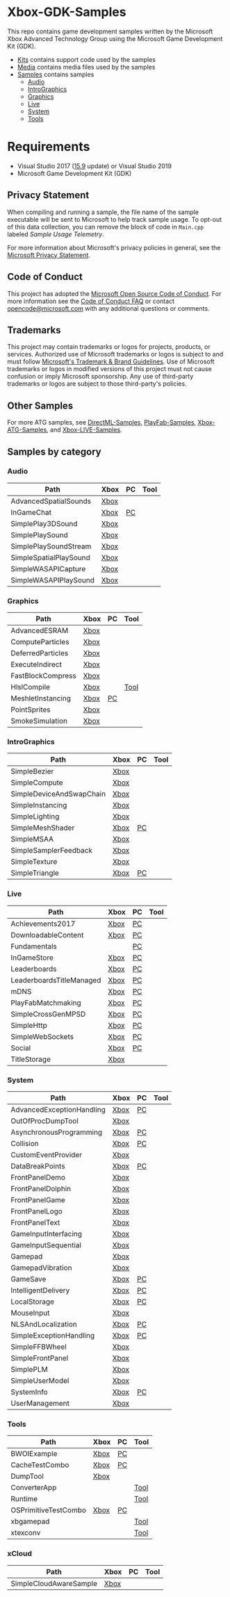 # Xbox-GDK-Samples

This repo contains game development samples written by the Microsoft Xbox Advanced Technology Group using the Microsoft Game Development Kit (GDK).

* [Kits](/Kits) contains support code used by the samples
* [Media](/Media) contains media files used by the samples
* [Samples](#Samples-by-category) contains samples
  * [Audio](#Audio)
  * [IntroGraphics](#Intro-Graphics)
  * [Graphics](#Graphics)
  * [Live](#Live)
  * [System](#System)
  * [Tools](#Tools)

# Requirements

* Visual Studio 2017 ([15.9](https://walbourn.github.io/vs-2017-15-9-update/) update) or Visual Studio 2019
* Microsoft Game Development Kit (GDK)

## Privacy Statement

When compiling and running a sample, the file name of the sample executable will be sent to Microsoft to help track sample usage. To opt-out of this data collection, you can remove the block of code in ``Main.cpp`` labeled _Sample Usage Telemetry_.

For more information about Microsoft's privacy policies in general, see the [Microsoft Privacy Statement](https://privacy.microsoft.com/privacystatement/).

## Code of Conduct

This project has adopted the [Microsoft Open Source Code of Conduct](https://opensource.microsoft.com/codeofconduct/). For more information see the [Code of Conduct FAQ](https://opensource.microsoft.com/codeofconduct/faq/) or contact [opencode@microsoft.com](mailto:opencode@microsoft.com) with any additional questions or comments.

## Trademarks

This project may contain trademarks or logos for projects, products, or services. Authorized use of Microsoft trademarks or logos is subject to and must follow [Microsoft's Trademark & Brand Guidelines](https://www.microsoft.com/en-us/legal/intellectualproperty/trademarks/usage/general). Use of Microsoft trademarks or logos in modified versions of this project must not cause confusion or imply Microsoft sponsorship. Any use of third-party trademarks or logos are subject to those third-party's policies.

## Other Samples

For more ATG samples, see [DirectML-Samples](https://github.com/microsoft/DirectML-Samples), [PlayFab-Samples](https://github.com/PlayFab/PlayFab-Samples), [Xbox-ATG-Samples](https://github.com/microsoft/Xbox-ATG-Samples), and [Xbox-LIVE-Samples](https://github.com/microsoft/xbox-live-samples).

## Samples by category


### Audio

|                                    Path|                                    Xbox|                                      PC|                                    Tool|
|----------------------------------------|                                  ------|                                  ------|                                  ------|
|                   AdvancedSpatialSounds|[Xbox](Samples/Audio/AdvancedSpatialSounds)|                                        |                                        
|                              InGameChat|        [Xbox](Samples/Audio/InGameChat)|          [PC](Samples/Audio/InGameChat)|                                        
|                       SimplePlay3DSound| [Xbox](Samples/Audio/SimplePlay3DSound)|                                        |                                        
|                         SimplePlaySound|   [Xbox](Samples/Audio/SimplePlaySound)|                                        |                                        
|                   SimplePlaySoundStream|[Xbox](Samples/Audio/SimplePlaySoundStream)|                                        |                                        
|                  SimpleSpatialPlaySound|[Xbox](Samples/Audio/SimpleSpatialPlaySound)|                                        |                                        
|                     SimpleWASAPICapture|[Xbox](Samples/Audio/SimpleWASAPICapture)|                                        |                                        
|                   SimpleWASAPIPlaySound|[Xbox](Samples/Audio/SimpleWASAPIPlaySound)|                                        |                                        

### Graphics

|                                    Path|                                    Xbox|                                      PC|                                    Tool|
|----------------------------------------|                                  ------|                                  ------|                                  ------|
|                           AdvancedESRAM|  [Xbox](Samples/Graphics/AdvancedESRAM)|                                        |                                        
|                        ComputeParticles|[Xbox](Samples/Graphics/ComputeParticles)|                                        |                                        
|                       DeferredParticles|[Xbox](Samples/Graphics/DeferredParticles)|                                        |                                        
|                         ExecuteIndirect|[Xbox](Samples/Graphics/ExecuteIndirect)|                                        |                                        
|                       FastBlockCompress|[Xbox](Samples/Graphics/FastBlockCompress)|                                        |                                        
|                             HlslCompile|    [Xbox](Samples/Graphics/HlslCompile)|                                        |    [Tool](Samples/Graphics/HlslCompile)
|                       MeshletInstancing|[Xbox](Samples/Graphics/MeshletInstancing)|[PC](Samples/Graphics/MeshletInstancing)|                                        
|                            PointSprites|   [Xbox](Samples/Graphics/PointSprites)|                                        |                                        
|                         SmokeSimulation|[Xbox](Samples/Graphics/SmokeSimulation)|                                        |                                        

### IntroGraphics

|                                    Path|                                    Xbox|                                      PC|                                    Tool|
|----------------------------------------|                                  ------|                                  ------|                                  ------|
|                            SimpleBezier|[Xbox](Samples/IntroGraphics/SimpleBezier)|                                        |                                        
|                           SimpleCompute|[Xbox](Samples/IntroGraphics/SimpleCompute)|                                        |                                        
|                SimpleDeviceAndSwapChain|[Xbox](Samples/IntroGraphics/SimpleDeviceAndSwapChain)|                                        |                                        
|                        SimpleInstancing|[Xbox](Samples/IntroGraphics/SimpleInstancing)|                                        |                                        
|                          SimpleLighting|[Xbox](Samples/IntroGraphics/SimpleLighting)|                                        |                                        
|                        SimpleMeshShader|[Xbox](Samples/IntroGraphics/SimpleMeshShader)|[PC](Samples/IntroGraphics/SimpleMeshShader)|                                        
|                              SimpleMSAA|[Xbox](Samples/IntroGraphics/SimpleMSAA)|                                        |                                        
|                   SimpleSamplerFeedback|[Xbox](Samples/IntroGraphics/SimpleSamplerFeedback)|                                        |                                        
|                           SimpleTexture|[Xbox](Samples/IntroGraphics/SimpleTexture)|                                        |                                        
|                          SimpleTriangle|[Xbox](Samples/IntroGraphics/SimpleTriangle)|[PC](Samples/IntroGraphics/SimpleTriangleDesktop)|                                        

### Live

|                                    Path|                                    Xbox|                                      PC|                                    Tool|
|----------------------------------------|                                  ------|                                  ------|                                  ------|
|                        Achievements2017|   [Xbox](Samples/Live/Achievements2017)|[PC](Samples/Live/Achievements2017_desktop)|                                        
|                     DownloadableContent|[Xbox](Samples/Live/DownloadableContent)|  [PC](Samples/Live/DownloadableContent)|                                        
|                            Fundamentals|                                        | [PC](Samples/Live/Fundamentals_Desktop)|                                        
|                             InGameStore|        [Xbox](Samples/Live/InGameStore)|          [PC](Samples/Live/InGameStore)|                                        
|                            Leaderboards|       [Xbox](Samples/Live/Leaderboards)| [PC](Samples/Live/Leaderboards_Desktop)|                                        
|                LeaderboardsTitleManaged|[Xbox](Samples/Live/LeaderboardsTitleManaged)|[PC](Samples/Live/LeaderboardsTitleManaged_Desktop)|                                        
|                                    mDNS|               [Xbox](Samples/Live/mDNS)|         [PC](Samples/Live/mDNS_Desktop)|                                        
|                      PlayFabMatchmaking|[Xbox](Samples/Live/PlayFabMatchmaking_Xbox)|[PC](Samples/Live/PlayFabMatchmaking_Desktop)|                                        
|                      SimpleCrossGenMPSD| [Xbox](Samples/Live/SimpleCrossGenMPSD)|   [PC](Samples/Live/SimpleCrossGenMPSD)|                                        
|                              SimpleHttp|         [Xbox](Samples/Live/SimpleHttp)|           [PC](Samples/Live/SimpleHttp)|                                        
|                        SimpleWebSockets|   [Xbox](Samples/Live/SimpleWebSockets)|     [PC](Samples/Live/SimpleWebSockets)|                                        
|                                  Social|             [Xbox](Samples/Live/Social)|       [PC](Samples/Live/Social_Desktop)|                                        
|                            TitleStorage|       [Xbox](Samples/Live/TitleStorage)|                                        |                                        

### System

|                                    Path|                                    Xbox|                                      PC|                                    Tool|
|----------------------------------------|                                  ------|                                  ------|                                  ------|
|               AdvancedExceptionHandling|[Xbox](Samples/System/AdvancedExceptionHandling)|[PC](Samples/System/AdvancedExceptionHandling)|                                        
|                       OutOfProcDumpTool|[Xbox](Samples/System/AdvancedExceptionHandling)|                                        |                                        
|                 AsynchronousProgramming|[Xbox](Samples/System/AsynchronousProgramming)|[PC](Samples/System/AsynchronousProgramming)|                                        
|                               Collision|        [Xbox](Samples/System/Collision)|          [PC](Samples/System/Collision)|                                        
|                     CustomEventProvider|[Xbox](Samples/System/CustomEventProvider)|                                        |                                        
|                         DataBreakPoints|  [Xbox](Samples/System/DataBreakPoints)|    [PC](Samples/System/DataBreakPoints)|                                        
|                          FrontPanelDemo|   [Xbox](Samples/System/FrontPanelDemo)|                                        |                                        
|                       FrontPanelDolphin|[Xbox](Samples/System/FrontPanelDolphin)|                                        |                                        
|                          FrontPanelGame|   [Xbox](Samples/System/FrontPanelGame)|                                        |                                        
|                          FrontPanelLogo|   [Xbox](Samples/System/FrontPanelLogo)|                                        |                                        
|                          FrontPanelText|   [Xbox](Samples/System/FrontPanelText)|                                        |                                        
|                    GameInputInterfacing|[Xbox](Samples/System/GameInputInterfacing)|                                        |                                        
|                     GameInputSequential|[Xbox](Samples/System/GameInputSequential)|                                        |                                        
|                                 Gamepad|          [Xbox](Samples/System/Gamepad)|                                        |                                        
|                        GamepadVibration| [Xbox](Samples/System/GamepadVibration)|                                        |                                        
|                                GameSave|         [Xbox](Samples/System/GameSave)|   [PC](Samples/System/GameSave_Desktop)|                                        
|                     IntelligentDelivery|[Xbox](Samples/System/IntelligentDelivery)|[PC](Samples/System/IntelligentDelivery)|                                        
|                            LocalStorage|     [Xbox](Samples/System/LocalStorage)|       [PC](Samples/System/LocalStorage)|                                        
|                              MouseInput|       [Xbox](Samples/System/MouseInput)|                                        |                                        
|                      NLSAndLocalization|[Xbox](Samples/System/NLSAndLocalization)| [PC](Samples/System/NLSAndLocalization)|                                        
|                 SimpleExceptionHandling|[Xbox](Samples/System/SimpleExceptionHandling)|[PC](Samples/System/SimpleExceptionHandling)|                                        
|                          SimpleFFBWheel|   [Xbox](Samples/System/SimpleFFBWheel)|                                        |                                        
|                        SimpleFrontPanel| [Xbox](Samples/System/SimpleFrontPanel)|                                        |                                        
|                               SimplePLM|        [Xbox](Samples/System/SimplePLM)|                                        |                                        
|                         SimpleUserModel|  [Xbox](Samples/System/SimpleUserModel)|                                        |                                        
|                              SystemInfo|       [Xbox](Samples/System/SystemInfo)|         [PC](Samples/System/SystemInfo)|                                        
|                          UserManagement|   [Xbox](Samples/System/UserManagement)|                                        |                                        

### Tools

|                                    Path|                                    Xbox|                                      PC|                                    Tool|
|----------------------------------------|                                  ------|                                  ------|                                  ------|
|                             BWOIExample|       [Xbox](Samples/Tools/BWOIExample)|         [PC](Samples/Tools/BWOIExample)|                                        
|                          CacheTestCombo|    [Xbox](Samples/Tools/CacheTestCombo)|      [PC](Samples/Tools/CacheTestCombo)|                                        
|                                DumpTool|          [Xbox](Samples/Tools/DumpTool)|                                        |                                        
|                            ConverterApp|                                        |                                        |  [Tool](Samples/Tools/MeshletConverter)
|                                 Runtime|                                        |                                        |  [Tool](Samples/Tools/MeshletConverter)
|                    OSPrimitiveTestCombo|[Xbox](Samples/Tools/OSPrimitiveTestCombo)|[PC](Samples/Tools/OSPrimitiveTestCombo)|                                        
|                               xbgamepad|                                        |                                        |         [Tool](Samples/Tools/xbgamepad)
|                                xtexconv|                                        |                                        |          [Tool](Samples/Tools/xtexconv)

### xCloud

|                                    Path|                                    Xbox|                                      PC|                                    Tool|
|----------------------------------------|                                  ------|                                  ------|                                  ------|
|                  SimpleCloudAwareSample|[Xbox](Samples/xCloud/SimpleCloudAwareSample)|                                        |                                        
